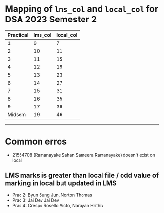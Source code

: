 # Mapping of `lms_col` and `local_col` for DSA 2023 Semester 2

Practical | lms_col | local_col
--------- | ------- | ---------
1 | 9 | 7
2 | 10 | 11
3 | 11 | 15
4 | 12 | 19
5 | 13 | 23
6 | 14 | 27
7 | 15 | 31
8 | 16 | 35
9 | 17 | 39
Midsem | 19 | 46
-------------

# Common erros
- 21554708 (Ramanayake Sahan Sameera Ramanayake) doesn't exist on local

## LMS marks is greater than local file / odd value of marking in local but updated in LMS
- Prac 2: Byun Sung Jun, Norton Thomas
- Prac 3: Jai Dev Jai Dev
- Prac 4: Crespo Rosello Victo, Narayan Hrithik